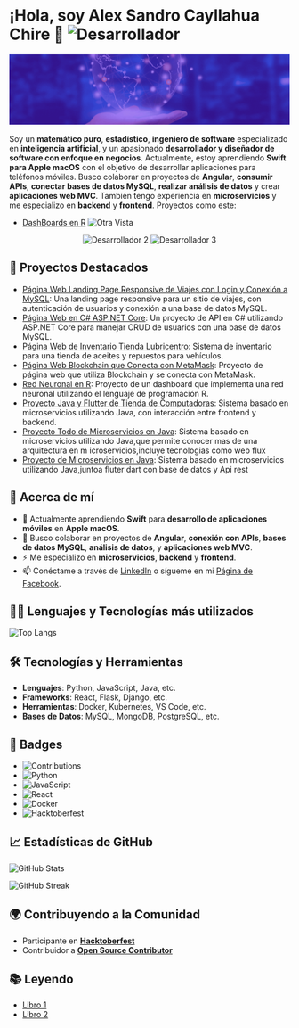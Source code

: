 # ¡Hola, soy Alex Sandro Cayllahua Chire 👋 <img src="https://media.tenor.com/Ug6cbVA1ZsMAAAAM/developer.gif" alt="Desarrollador" width="100" height="100">

![Cabecera](https://github.com/kair069/kair069/blob/main/Banner%20de%20LinkedIn%20Cabecera%20Empresa%20Tecnologia%20Corporativo%20Moderno.gif) 

Soy un **matemático puro**, **estadístico**, **ingeniero de software** especializado en **inteligencia artificial**, y un apasionado **desarrollador y diseñador de software con enfoque en negocios**. Actualmente, estoy aprendiendo **Swift para Apple macOS** con el objetivo de desarrollar aplicaciones para teléfonos móviles. Busco colaborar en proyectos de **Angular**, **consumir APIs**, **conectar bases de datos MySQL**, **realizar análisis de datos** y crear **aplicaciones web MVC**. También tengo experiencia en **microservicios** y me especializo en **backend** y **frontend**.
Proyectos como este:
- [DashBoards en R](https://github.com/kair069/Dashboard_en_R/tree/main)
![Otra Vista](https://github.com/kair069/Dashboard_en_R/blob/main/2024-12-24%2013-08-49aas.gif)


<p align="center">
  <img src="https://i.gifer.com/6tXM.gif" alt="Desarrollador 2" width="250" height="250">
  <img src="https://i.pinimg.com/originals/d9/1d/d8/d91dd8addb9257082b529d553afbad6e.gif" alt="Desarrollador 3" width="350" height="250">
</p>

## 🎯 Proyectos Destacados


- [Página Web Landing Page Responsive de Viajes con Login y Conexión a MySQL](https://github.com/kair069/pagina_web_viajes): Una landing page responsive para un sitio de viajes, con autenticación de usuarios y conexión a una base de datos MySQL.
- [Página Web en C# ASP.NET Core](https://github.com/kair069/API-WEB-C-CRUD-USUARIOS-MYSQL-): Un proyecto de API en C# utilizando ASP.NET Core para manejar CRUD de usuarios con una base de datos MySQL.
- [Página Web de Inventario Tienda Lubricentro]([https://github.com/kair069/Lubricentro_ALEX](https://github.com/kair069/lubriERP)): Sistema de inventario para una tienda de aceites y repuestos para vehículos.
- [Página Web Blockchain que Conecta con MetaMask](https://github.com/kair069/Vite): Proyecto de página web que utiliza Blockchain y se conecta con MetaMask.
- [Red Neuronal en R](https://github.com/kair069/dashboardredneuronal): Proyecto de un dashboard que implementa una red neuronal utilizando el lenguaje de programación R.
- [Proyecto Java y Flutter de Tienda de Computadoras](https://github.com/kair069/Aplicacion-Movil-Tienda-de-Productos-de-Tecnologia.git): Sistema basado en microservicios utilizando Java, con interacción entre frontend y backend.
- [Proyecto Todo de Microservicios en Java](https://github.com/kair069/TODO): Sistema basado en microservicios utilizando Java,que permite conocer mas de una arquitectura en m icroservicios,incluye tecnologias como web flux
- [Proyecto de Microservicios en Java](https://github.com/kair069/FRONTYBACK): Sistema basado en microservicios utilizando Java,juntoa fluter dart con base de datos y Api rest

  
## 🚀 Acerca de mí
- 🌱 Actualmente aprendiendo **Swift** para **desarrollo de aplicaciones móviles** en **Apple macOS**.
- 👯 Busco colaborar en proyectos de **Angular**, **conexión con APIs**, **bases de datos MySQL**, **análisis de datos**, y **aplicaciones web MVC**.
- ⚡ Me especializo en **microservicios**, **backend** y **frontend**.
- 📫 Conéctame a través de [LinkedIn](https://www.linkedin.com/in/alex-sandro-cayllahua-chire-809b01201/) o sígueme en mi [Página de Facebook](https://www.facebook.com/EstadisticasProPeru?locale=es_LA).


## 🧑‍💻 Lenguajes y Tecnologías más utilizados

![Top Langs](https://github-readme-stats.vercel.app/api/top-langs/?username=kair069&layout=compact&theme=radical)

## 🛠️ Tecnologías y Herramientas

- **Lenguajes**: Python, JavaScript, Java, etc.
- **Frameworks**: React, Flask, Django, etc.
- **Herramientas**: Docker, Kubernetes, VS Code, etc.
- **Bases de Datos**: MySQL, MongoDB, PostgreSQL, etc.

## 🎯 Badges

- ![Contributions](https://img.shields.io/github/contributors/kair069/tu-repositorio)
- ![Python](https://img.shields.io/badge/Python-3.9-blue)
- ![JavaScript](https://img.shields.io/badge/JavaScript-ES6-yellow)
- ![React](https://img.shields.io/badge/React-16.13-blue)
- ![Docker](https://img.shields.io/badge/Docker-20.10-blue)
- ![Hacktoberfest](https://img.shields.io/badge/Hacktoberfest-2024-orange)

## 📈 Estadísticas de GitHub

![GitHub Stats](https://github-readme-stats.vercel.app/api?username=kair069&show_icons=true&hide_title=true&count_private=true&theme=radical)

![GitHub Streak](https://github-readme-streak-stats.herokuapp.com/?user=kair069&theme=radical)


## 🌍 Contribuyendo a la Comunidad

- Participante en **[Hacktoberfest](https://link)**
- Contribuidor a **[Open Source Contributor](https://link)**

## 📚 Leyendo

- [Libro 1](https://link)
- [Libro 2](https://link)
